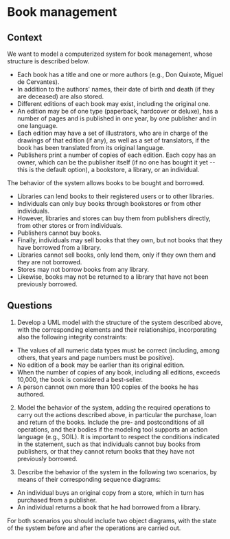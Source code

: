 # Book management

## Context

We want to model a computerized system for book management, whose structure is described below. 

* Each book has a title and one or more authors (e.g., Don Quixote, Miguel de Cervantes). 
* In addition to the authors' names, their date of birth and death (if they are deceased) are also stored. 
* Different editions of each book may exist, including the original one. 
* An edition may be of one type (paperback, hardcover or deluxe), has a number of pages and is published in one year, by one publisher and in one language. 
* Each edition may have a set of illustrators, who are in charge of the drawings of that edition (if any), as well as a set of translators, if the book has been translated from its original language. 
* Publishers print a number of copies of each edition. Each copy has an owner, which can be the publisher itself (if no one has bought it yet -- this is the default option), a bookstore, a library, or an individual. 

The behavior of the system allows books to be bought and borrowed. 
* Libraries can lend books to their registered users or to other libraries. 
* Individuals can only buy books through bookstores or from other individuals. 
* However, libraries and stores can buy them from publishers directly, from other stores or from individuals. 
* Publishers cannot buy books. 
* Finally, individuals may sell books that they own, but not books that they have borrowed from a library. 
* Libraries cannot sell books, only lend them, only if they own them and they are not borrowed.  
* Stores may not borrow books from any library.  
* Likewise, books may not be returned to a library that have not been previously borrowed.



## Questions

1. Develop a UML model with the structure of the system described above, with the corresponding elements and their relationships, incorporating also the following integrity constraints:

* The values of all numeric data types must be correct (including, among others, that years and page numbers must be positive).  
* No edition of a book may be earlier than its original edition.
* When the number of copies of any book, including all editions, exceeds 10,000, the book is considered a best-seller. 
* A person cannot own more than 100 copies of the books he has authored.

2. Model the behavior of the system, adding the required operations to carry out the actions described above, in particular the purchase, loan and return of the books. Include the pre- and postconditions of all operations, and their bodies if the modeling tool supports an action language (e.g., SOIL). It is important to respect the conditions indicated in the statement, such as that individuals cannot buy books from publishers, or that they cannot return books that they have not previously borrowed. 

3. Describe the behavior of the system in the following two scenarios, by means of their corresponding sequence diagrams:

* An individual buys an original copy from a store, which in turn has purchased from a publisher.
* An individual returns a book that he had borrowed from a library.

For both scenarios you should include two object diagrams, with the state of the system before and after the operations are carried out. 













